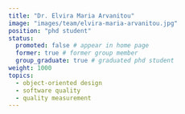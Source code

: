```yaml
---
title: "Dr. Elvira Maria Arvanitou"
image: "images/team/elvira-maria-arvanitou.jpg"
position: "phd student"
status:
  promoted: false # appear in home page
  former: true # former group member
  group_graduate: true # graduated phd student
weight: 1000
topics:
  - object-oriented design
  - software quality
  - quality measurement
---
```


